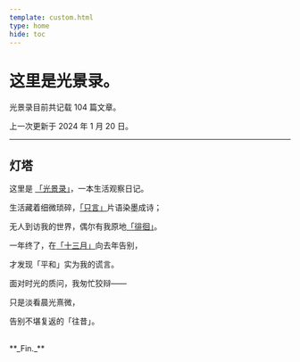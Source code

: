```yaml
---
template: custom.html
type: home
hide: toc
---
```


# 这里是光景录。

光景录目前共记载 104 篇文章。

上一次更新于 2024 年 1 月 20 日。

---

## 灯塔

这里是 [「光景录」]，一本生活观察日记。

生活藏着细微琐碎，[「只言」]片语染墨成诗；

无人到访我的世界，偶尔有我原地[「徘徊」]。

一年终了，在[「十三月」]向去年告别，

才发现「平和」实为我的谎言。

面对时光的质问，我匆忙狡辩——

只是淡看晨光熹微，

告别不堪复返的「往昔」。

  [「光景录」]: index.md
  [「只言」]: 3.md
  [「幻想」]: 1.md
  [「角落」]: 0.md
  [「十三月」]: 4.md
  [「徘徊」]: comment.md

<br/>
**_Fin._**
